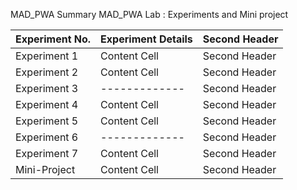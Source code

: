 MAD_PWA Summary
MAD_PWA Lab : Experiments and Mini project

| Experiment No.  | Experiment Details | Second Header |
| -------------   | ------------- | ------------- |
| Experiment 1    | Content Cell  | Second Header |
| Experiment 2    | Content Cell  | Second Header |
| Experiment 3    | ------------- | Second Header |
| Experiment 4    | Content Cell  | Second Header |
| Experiment 5    | Content Cell  | Second Header |
| Experiment 6    | ------------- | Second Header |
| Experiment 7    | Content Cell  | Second Header |
| Mini-Project    | Content Cell  | Second Header |
